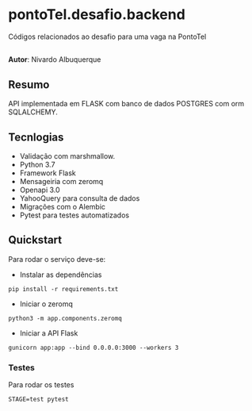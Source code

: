 
# pontoTel.desafio.backend

Códigos relacionados ao desafio para uma vaga na PontoTel

##
**Autor**: Nivardo Albuquerque

## Resumo

API implementada em FLASK com banco de dados POSTGRES com orm SQLALCHEMY.


## Tecnlogias

* Validação com marshmallow.
* Python 3.7
* Framework Flask
* Mensageiria com zeromq
* Openapi 3.0
* YahooQuery para consulta de dados
* Migrações com o Alembic
* Pytest para testes automatizados


## Quickstart
Para rodar o serviço deve-se:
* Instalar as dependências
```
pip install -r requirements.txt
```

* Iniciar o zeromq
```
python3 -m app.components.zeromq
```

* Iniciar a API Flask
```
gunicorn app:app --bind 0.0.0.0:3000 --workers 3
```





### Testes
Para rodar os testes

```
STAGE=test pytest
```


